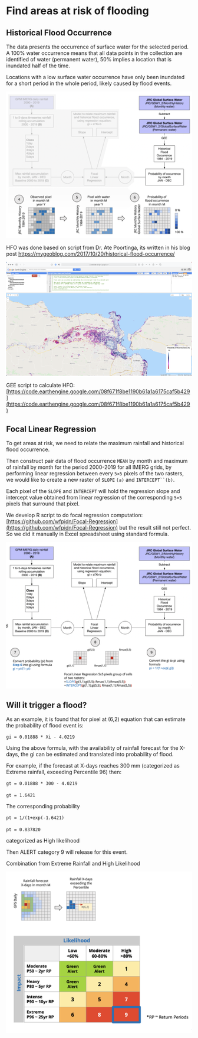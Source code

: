 # Find areas at risk of flooding

## Historical Flood Occurrence

The data presents the occurrence of surface water for the selected period. A 100% water occurrence means that all data points in the collection are identified of water (permanent water), 50% implies a location that is inundated half of the time. 

Locations with a low surface water occurrence have only been inundated for a short period in the whole period, likely caused by flood events.

![Historical Flood Occurrence](./img/hfo.png)

HFO was done based on script from Dr. Ate Poortinga, its written in his blog post https://mygeoblog.com/2017/10/20/historical-flood-occurrence/ 

![GEE Historical Flood Occurrence](./img/hfogee.png)

GEE script to calculate HFO: [https://code.earthengine.google.com/08f671f8be1190b61a1a6175caf5b429](https://code.earthengine.google.com/08f671f8be1190b61a1a6175caf5b429) 


## Focal Linear Regression

To get areas at risk, we need to relate the maximum rainfall and historical flood occurrence.

Then construct pair data of flood occurrence `MEAN` by month and maximum of rainfall by month for the period 2000-2019 for all IMERG grids, by performing linear regression between every `5×5` pixels of the two rasters, we would like to create a new raster of `SLOPE` `(a)` and `INTERCEPT``(b)`.

Each pixel of the `SLOPE` and `INTERCEPT` will hold the regression slope and intercept value obtained from linear regression of the corresponding `5×5` pixels that surround that pixel.

We develop R script to do focal regression computation: [https://github.com/wfpidn/Focal-Regression](https://github.com/wfpidn/Focal-Regression) but the result still not perfect. So we did it manually in Excel spreadsheet using standard formula.

![Focal Linear Regression](./img/flr.png)


## Will it trigger a flood?

As an example, it is found that for pixel at (6,2) equation that can estimate the probability of flood event is:

	gi = 0.01888 * Xi - 4.0219

Using the above formula, with the availability of rainfall forecast for the X-days, the gi can be estimated and translated into probability of flood.

For example, if the forecast at X-days reaches 300 mm (categorized as Extreme rainfall, exceeding Percentile 96) then:

	gt = 0.01888 * 300 - 4.0219

	gt = 1.6421

The corresponding probability 

	pt = 1/(1+exp(-1.6421)
	
	pt = 0.837820

categorized as High likelihood

Then  ALERT category 9  will release for this event.

Combination from Extreme Rainfall and High Likelihood

![Alert](./img/alert.png)

